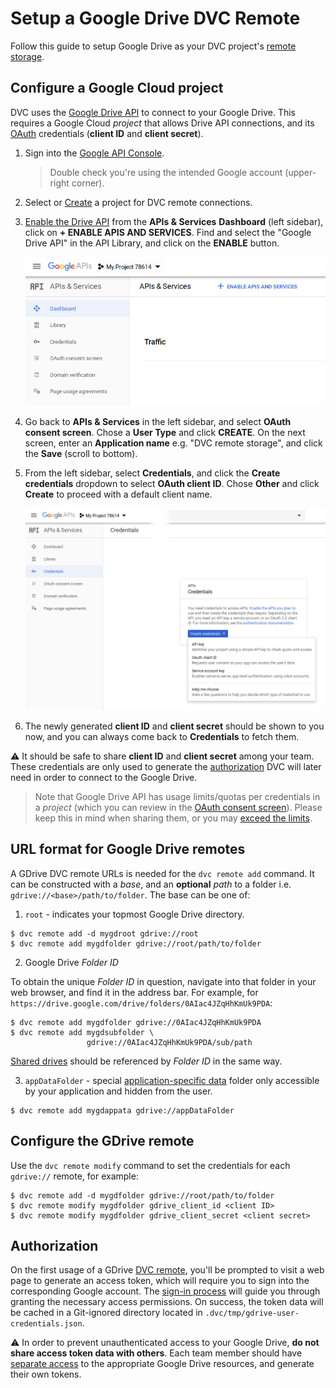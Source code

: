 # Setup a Google Drive DVC Remote

Follow this guide to setup Google Drive as your <abbr>DVC project</abbr>'s
[remote storage](/doc/command-reference/remote).

## Configure a Google Cloud project

DVC uses the [Google Drive API](https://developers.google.com/drive) to connect
to your Google Drive. This requires a Google Cloud _project_ that allows Drive
API connections, and its
[OAuth](https://developers.google.com/identity/protocols/OAuth2) credentials
(**client ID** and **client secret**).

1. Sign into the [Google API Console](https://console.developers.google.com).

   > Double check you're using the intended Google account (upper-right corner).

2. Select or
   [Create](https://cloud.google.com/resource-manager/docs/creating-managing-projects#creating_a_project)
   a project for DVC remote connections.

3. [Enable the Drive API](https://developers.google.com/drive/api/v2/about-sdk)
   from the **APIs & Services** **Dashboard** (left sidebar), click on **+
   ENABLE APIS AND SERVICES**. Find and select the "Google Drive API" in the API
   Library, and click on the **ENABLE** button.

   ![](/static/img/gdrive-enable-apis-and-services.png)

4. Go back to **APIs & Services** in the left sidebar, and select **OAuth
   consent screen**. Chose a **User Type** and click **CREATE**. On the next
   screen, enter an **Application name** e.g. "DVC remote storage", and click
   the **Save** (scroll to bottom).

5. From the left sidebar, select **Credentials**, and click the **Create
   credentials** dropdown to select **OAuth client ID**. Chose **Other** and
   click **Create** to proceed with a default client name.

   ![](/static/img/gdrive-create-credentials.png)

6. The newly generated **client ID** and **client secret** should be shown to
   you now, and you can always come back to **Credentials** to fetch them.

⚠️ It should be safe to share **client ID** and **client secret** among your
team. These credentials are only used to generate the
[authorization](#authorization) DVC will later need in order to connect to the
Google Drive.

> Note that Google Drive API has usage limits/quotas per credentials in a
> _project_ (which you can review in the
> [OAuth consent screen](https://console.developers.google.com/apis/credentials/consent)).
> Please keep this in mind when sharing them, or you may
> [exceed the limits](https://developers.google.com/drive/api/v2/handle-errors?hl=ro#resolve_a_403_error_usage_limit_exceeded).

## URL format for Google Drive remotes

A GDrive DVC remote URLs is needed for the `dvc remote add` command. It can be
constructed with a _base_, and an **optional** _path_ to a folder i.e.
`gdrive://<base>/path/to/folder`. The base can be one of:

1. `root` - indicates your topmost Google Drive directory.

```dvc
$ dvc remote add -d mygdroot gdrive://root
$ dvc remote add mygdfolder gdrive://root/path/to/folder
```

2. Google Drive _Folder ID_

To obtain the unique _Folder ID_ in question, navigate into that folder in your
web browser, and find it in the address bar. For example, for
`https://drive.google.com/drive/folders/0AIac4JZqHhKmUk9PDA`:

```dvc
$ dvc remote add mygdfolder gdrive://0AIac4JZqHhKmUk9PDA
$ dvc remote add mygdsubfolder \
                 gdrive://0AIac4JZqHhKmUk9PDA/sub/path
```

[Shared drives](https://developers.google.com/drive/api/v2/about-shareddrives)
should be referenced by _Folder ID_ in the same way.

3. `appDataFolder` - special
   [application-specific data](https://developers.google.com/drive/api/v2/appdata)
   folder only accessible by your application and hidden from the user.

```dvc
$ dvc remote add mygdappata gdrive://appDataFolder
```

## Configure the GDrive remote

Use the `dvc remote modify` command to set the credentials for each `gdrive://`
remote, for example:

```dvc
$ dvc remote add -d mygdfolder gdrive://root/path/to/folder
$ dvc remote modify mygdfolder gdrive_client_id <client ID>
$ dvc remote modify mygdfolder gdrive_client_secret <client secret>
```

## Authorization

On the first usage of a GDrive [DVC remote](/doc/command-reference/remote),
you'll be prompted to visit a web page to generate an access token, which will
require you to sign into the corresponding Google account. The
[sign-in process](https://developers.google.com/drive/api/v2/about-auth) will
guide you through granting the necessary access permissions. On success, the
token data will be cached in a Git-ignored directory located in
`.dvc/tmp/gdrive-user-credentials.json`.

⚠️ In order to prevent unauthenticated access to your Google Drive, **do not
share access token data with others**. Each team member should have
[separate access](https://support.google.com/drive/answer/7166529) to the
appropriate Google Drive resources, and generate their own tokens.
